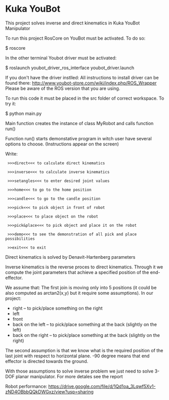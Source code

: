 # Kuka YouBot


This project solves inverse and direct kinematics in Kuka YouBot Manipulator

To run this project RosCore on YouBot must be activated.
To do so:

$ roscore

In the other terminal Youbot driver must be activated:

$ roslaunch youbot_driver_ros_interface youbot_driver.launch

If you don't have the driver instlled:
All instructions to install driver can be found there: http://www.youbot-store.com/wiki/index.php/ROS_Wrapper Please be aware of the ROS version that you are using.

To run this code it must be placed in the src folder of correct workspace.
To try it:

$ python main.py

 Main function creates the instance of class MyRobot and calls function run()

 Function run() starts demonstative program in witch user have several options to choose. (Instructions appear on the screen)

 Write:
 
     >>>direct<<< to calculate direct kinematics
     
     >>>inverse<<< to calculate inverse kinematics
     
     >>>setangles<<< to enter desired joint values
     
     >>>home<<< to go to the home position
     
     >>>candle<<< to go to the candle position
     
     >>>pick<<< to pick object in front of robot
     
     >>>place<<< to place object on the robot
     
     >>>pick&place<<< to pick object and place it on the robot
     
     >>>demo<<< to see the demonstration of all pick and place possibilities
     
     >>exit<<< to exit


Direct kinematics is solved by Denavit-Hartenberg parameters



Inverse kinematics is the reverse proces to direct kinematics. Through it we compute the joint parameters that achieve a specified position of the end-effector.

We assume that:
 The first join is moving only into 5 positions (it could be also computed as arctan2(x,y) but it require some assumptions). In our project:
- right – to pick/place something on the right
- left
- front
- back on the left – to pick/place something at the back (slightly on the left)
- back on the right – to pick/place something at the back (slightly on the right)

The second assumption is that we know what is the required position of the last joint with respect to horizontal plane. -90 degree means that end effector is directed towards the ground.

With those assumptions to solve inverse problem we just need to solve 3-DOF planar manipulator. For more detales see the report

Robot performance: https://drive.google.com/file/d/1Qd1oa_3Lqwf5Xv1-zND4OBbbQQkDWGxz/view?usp=sharing
